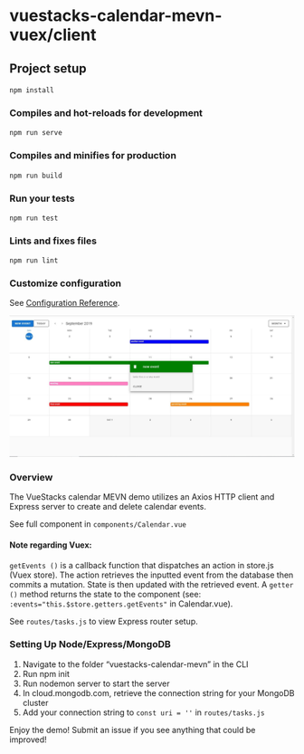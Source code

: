 # vuestacks-calendar-mevn-vuex/client

## Project setup
```
npm install
```

### Compiles and hot-reloads for development
```
npm run serve
```

### Compiles and minifies for production
```
npm run build
```

### Run your tests
```
npm run test
```

### Lints and fixes files
```
npm run lint
```

### Customize configuration
See [Configuration Reference](https://cli.vuejs.org/config/).

![alt text](https://raw.githubusercontent.com/jsfanatik/vuestacks-calendar-mevn-vuex/master/client/src/assets/cal-screen3.jpg)

### Overview

The VueStacks calendar MEVN demo utilizes an Axios HTTP client and Express server to create and delete calendar events.

See full component in ```components/Calendar.vue```

#### Note regarding Vuex:

```getEvents ()``` is a callback function that dispatches an action in store.js (Vuex store). The action retrieves the inputted event from the database then commits a mutation. State is then updated with the retrieved event. A ```getter ()``` method returns the state to the component (see: ```:events="this.$store.getters.getEvents"``` in Calendar.vue).

See ```routes/tasks.js``` to view Express router setup.

### Setting Up Node/Express/MongoDB

1) Navigate to the folder “vuestacks-calendar-mevn” in the CLI
2) Run npm init
3) Run nodemon server to start the server
4) In cloud.mongodb.com, retrieve the connection string for your MongoDB cluster
5) Add your connection string to ```const uri = ''``` in ```routes/tasks.js```

Enjoy the demo! Submit an issue if you see anything that could be improved!
